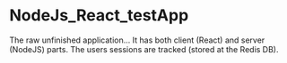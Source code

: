 # NodeJs_React_testApp
The raw unfinished application...
It has both client (React) and server (NodeJS) parts.
The users sessions are tracked (stored at the Redis DB).
